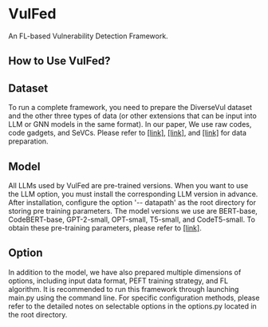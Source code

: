 # VulFed
An FL-based Vulnerability Detection Framework.

## How to Use VulFed?

## Dataset
To run a complete framework, you need to prepare the DiverseVul dataset and the other three types of data (or other extensions that can be input into LLM or GNN models in the same format). In our paper, We use raw codes, code gadgets, and SeVCs. Please refer to [[link]](https://proceedings.neurips.cc/paper_files/paper/2019/hash/49265d2447bc3bbfe9e76306ce40a31f-Abstract.html), [[link]](https://ieeexplore.ieee.org/abstract/document/9321538), and [[link]](https://arxiv.org/abs/1801.01681#) for data preparation.

## Model
All LLMs used by VulFed are pre-trained versions. When you want to use the LLM option, you must install the corresponding LLM version in advance. After installation, configure the option '-- datapath' as the root directory for storing pre training parameters. The model versions we use are BERT-base, CodeBERT-base, GPT-2-small, OPT-small, T5-small, and CodeT5-small. To obtain these pre-training parameters, please refer to [[link]](https://huggingface.co/models).

## Option
In addition to the model, we have also prepared multiple dimensions of options, including input data format, PEFT training strategy, and FL algorithm. It is recommended to run this framework through launching main.py using the command line. For specific configuration methods, please refer to the detailed notes on selectable options in the options.py located in the root directory.

